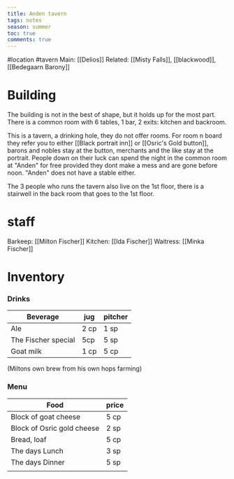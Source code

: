 ---title: Anden taverntags: notesseason: summertoc: truecomments: true---
#location #tavern 
Main: [[Delios]]
Related: [[Misty Falls]], [[blackwood]],[[Bedegaarn Barony]]

# Building
The building is not in the best of shape, but it holds up for the most part.
There is a common room with 6 tables, 1 bar, 2 exits: kitchen and backroom.

This is a tavern, a drinking hole, they do not offer rooms.
For room n board they refer you to either [[Black portrait inn]] or [[Osric's Gold button]], barons and nobles stay at the button, merchants and the like stay at the portrait. People down on their luck can spend the night in the common room at "Anden" for free provided they dont make a mess and are gone before noon.
"Anden" does not have a stable either.

The 3 people who runs the tavern also live on the 1st floor, there is a stairwell in the back room that goes to the 1st floor.

# staff
Barkeep: [[Milton Fischer]]
Kitchen: [[Ida Fischer]]
Waitress: [[Minka Fischer]]

# Inventory
### Drinks
| Beverage            | jug | pitcher |
| ------------------- | ----- | -----|
| Ale                 | 2 cp  | 1 sp |
| The Fischer special | 5cp   | 5 sp |
| Goat milk           | 1 cp  | 5 cp |

(Miltons own brew from his own hops farming)

### Menu 
| Food                       | price |
| -------------------------- | ----- |
| Block of goat cheese       | 5 cp  |
| Block of Osric gold cheese | 2 sp  |
| Bread, loaf                | 5 cp  |
| The days Lunch             | 3 sp  |
| The days Dinner            | 5 sp  |
|                            |       |
